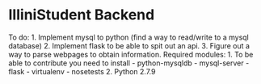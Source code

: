 # IlliniStudent Backend
To do:
    1. Implement mysql to python (find a way to read/write to a mysql database)
    2. Implement flask to be able to spit out an api.
    3. Figure out a way to parse webpages to obtain information.
Required modules:
    1. To be able to contribute you need to install
        - python-mysqldb
        - mysql-server
	- flask
	- virtualenv
	- nosetests
    2. Python 2.7.9

